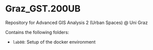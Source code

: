 # Graz_GST.200UB

Repository for Advanced GIS Analysis 2 (Urban Spaces) @ Uni Graz

Contains the following folders:
- `lab00`: Setup of the docker environment